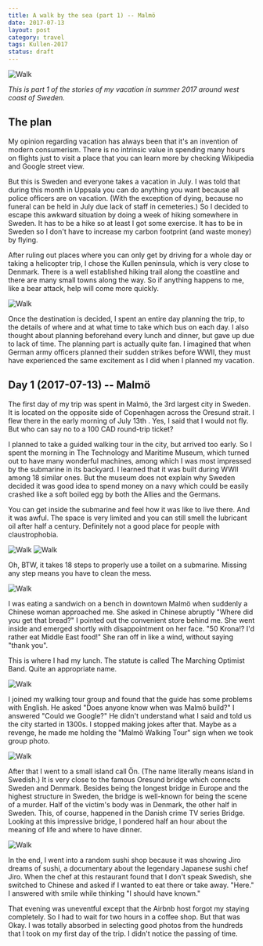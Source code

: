 ```yaml
---
title: A walk by the sea (part 1) -- Malmö
date: 2017-07-13
layout: post
category: travel
tags: Kullen-2017
status: draft
---
```


![Walk]({static}/images/2017-07-13/07.jpg)

*This is part 1 of the stories of my vacation in summer 2017 around west coast of Sweden.*

<!-- END_SUMMARY -->

## The plan

My opinion regarding vacation has always been that it's an invention of modern consumerism. There is
no intrinsic value in spending many hours on flights just to visit a place that you can learn more
by checking Wikipedia and Google street view.

But this is Sweden and everyone takes a vacation in July. I was told that during this month in
Uppsala you can do anything you want because all police officers are on vacation. (With the
exception of dying, because no funeral can be held in July due lack of staff in cemeteries.) So I
decided to escape this awkward situation by doing a week of hiking somewhere in Sweden. It has to be
a hike so at least I got some exercise. It has to be in Sweden so I don't have to increase my carbon
footprint (and waste money) by flying.

After ruling out places where you can only get by driving for a whole day or taking a helicopter
trip, I chose the Kullen peninsula, which is very close to Denmark. There is a well established
hiking trail along the coastline and there are many small towns along the way. So if anything
happens to me, like a bear attack, help will come more quickly.

![Walk]({static}/images/2017-07-13/00.jpg)

Once the destination is decided, I spent an entire day planning the trip, to the details of where
and at what time to take which bus on each day. I also thought about planning beforehand every lunch
and dinner, but gave up due to lack of time. The planning part is actually quite fan. I imagined
that when German army officers planned their sudden strikes before WWII, they must have experienced
the same excitement as I did when I planned my vacation.


## Day 1 (2017-07-13) -- Malmö

The first day of my trip was spent in Malmö, the 3rd largest city in Sweden. It is located on the
opposite side of Copenhagen across the Oresund strait. I flew there in the early morning of July
13th . Yes, I said that I would not fly. But who can say no to a 100 CAD round-trip ticket?

I planned to take a guided walking tour in the city, but arrived too early. So I spent the morning
in The Technology and Maritime Museum, which turned out to have many wonderful machines, among which
I was most impressed by the submarine in its backyard. I learned that it was built during WWII among
18 similar ones. But the museum does not explain why Sweden decided it was good idea to spend money
on a navy which could be easily crashed like a soft boiled egg by both the Allies and the Germans.

You can get inside the submarine and feel how it was like to live there. And it was awful. The space
is very limited and you can still smell the lubricant oil after half a century. Definitely not a
good place for people with claustrophobia.

![Walk]({static}/images/2017-07-13/01.jpg)
![Walk]({static}/images/2017-07-13/02.jpg)


Oh, BTW, it takes 18 steps to properly use a toilet on a submarine. Missing any step means you have
to clean the mess.

![Walk]({static}/images/2017-07-13/03.jpg)

I was eating a sandwich on a bench in downtown Malmö when suddenly a Chinese woman approached me.
She asked in Chinese abruptly "Where did you get that bread?" I pointed out the convenient store
behind me. She went inside and emerged shortly with disappointment on her face. "50 Krona!? I'd
rather eat Middle East food!" She ran off in like a wind, without saying "thank you".

This is where I had my lunch. The statute is called The Marching Optimist Band. Quite an appropriate
name.

![Walk]({static}/images/2017-07-13/04.jpg)

I joined my walking tour group and found that the guide has some problems with English. He asked
"Does anyone know when was Malmö build?" I answered "Could we Google?" He didn't understand what I
said and told us the city started in 1300s. I stopped making jokes after that. Maybe as a revenge,
he made me holding the "Malmö Walking Tour" sign when we took group photo.

![Walk]({static}/images/2017-07-13/05.jpg)

After that I went to a small island call Ön. (The name literally means island in Swedish.) It is
very close to the famous Oresund bridge which connects Sweden and Denmark. Besides being the longest
bridge in Europe and the highest structure in Sweden, the bridge is well-known for being the scene
of a murder. Half of the victim's body was in Denmark, the other half in Sweden. This, of course,
happened in the Danish crime TV series Bridge. Looking at this impressive bridge, I pondered half an
hour about the meaning of life and where to have dinner.

![Walk]({static}/images/2017-07-13/06.jpg)

In the end, I went into a random sushi shop because it was showing Jiro dreams of sushi, a
documentary about the legendary Japanese sushi chef Jiro. When the chef at this restaurant found
that I don't speak Swedish, she switched to Chinese and asked if I wanted to eat there or take away.
"Here." I answered with smile while thinking "I should have known."

That evening was uneventful except that the Airbnb host forgot my staying completely. So I had to
wait for two hours in a coffee shop. But that was Okay. I was totally absorbed in selecting good
photos from the hundreds that I took on my first day of the trip. I didn't notice the passing of
time.
